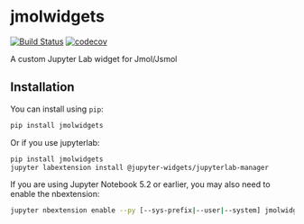 # jmolwidgets

[![Build Status](https://travis-ci.org/EPFL/jmolwidgets.svg?branch=master)](https://travis-ci.org/EPFL/jmolwidgets)
[![codecov](https://codecov.io/gh/EPFL/jmolwidgets/branch/master/graph/badge.svg)](https://codecov.io/gh/EPFL/jmolwidgets)


A custom Jupyter Lab widget for Jmol/Jsmol

## Installation

You can install using `pip`:

```bash
pip install jmolwidgets
```

Or if you use jupyterlab:

```bash
pip install jmolwidgets
jupyter labextension install @jupyter-widgets/jupyterlab-manager
```

If you are using Jupyter Notebook 5.2 or earlier, you may also need to enable
the nbextension:
```bash
jupyter nbextension enable --py [--sys-prefix|--user|--system] jmolwidgets
```
